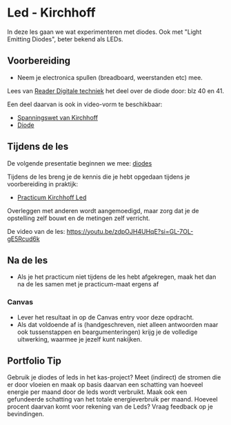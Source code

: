# Led - Kirchhoff

In deze les gaan we wat experimenteren met diodes. Ook met "Light Emitting Diodes", beter bekend als LEDs.

## Voorbereiding

- Neem je electronica spullen (breadboard, weerstanden etc) mee.

Lees van [Reader Digitale techniek](https://github.com/HU-TI-DEV/TI-S2/blob/main/hardware-interfacing/pdfs/reader-dit.pdf) het deel over de diode door: blz 40 en 41.

Een deel daarvan is ook in video-vorm te beschikbaar:

- [Spanningswet van Kirchhoff](https://www.youtube.com/watch?v=OXv0qSWrKLg)
- [Diode](https://www.youtube.com/watch?v=H45FKcw6Li0)

## Tijdens de les

De volgende presentatie beginnen we mee:
[diodes](../../hardware-interfacing/basis-elektronica/kirchhoff-led/diode.pptx)

Tijdens de les breng je de kennis die je hebt opgedaan tijdens je voorbereiding in praktijk:

- [Practicum Kirchhoff Led](../../hardware-interfacing/basis-elektronica/kirchhoff-led/practicum-kirchhoff-led.md)

Overleggen met anderen wordt aangemoedigd, maar zorg dat je de opstelling zelf bouwt en de metingen zelf verricht.

De video van de les: <https://youtu.be/zdpOJH4UHqE?si=GL-7OL-gE5Rcud6k>

## Na de les

- Als je het practicum niet tijdens de les hebt afgekregen, maak het dan na de les samen met je practicum-maat ergens af

### Canvas

- Lever het resultaat in op de Canvas entry voor deze opdracht.
- Als dat voldoende af is (handgeschreven, niet alleen antwoorden maar ook tussenstappen en beargumenteringen) krijg je de volledige uitwerking, waarmee je jezelf kunt nakijken.

## Portfolio Tip

Gebruik je diodes of leds in het kas-project? Meet (indirect) de stromen die er door vloeien en maak op basis daarvan een schatting van hoeveel energie per maand door de leds wordt verbruikt. Maak ook een gefundeerde schatting van het totale energieverbruik per maand. Hoeveel procent daarvan komt voor rekening van de Leds? Vraag feedback op je bevindingen.
